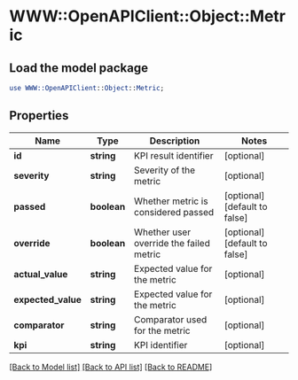 # WWW::OpenAPIClient::Object::Metric

## Load the model package
```perl
use WWW::OpenAPIClient::Object::Metric;
```

## Properties
Name | Type | Description | Notes
------------ | ------------- | ------------- | -------------
**id** | **string** | KPI result identifier | [optional] 
**severity** | **string** | Severity of the metric | [optional] 
**passed** | **boolean** | Whether metric is considered passed | [optional] [default to false]
**override** | **boolean** | Whether user override the failed metric | [optional] [default to false]
**actual_value** | **string** | Expected value for the metric | [optional] 
**expected_value** | **string** | Expected value for the metric | [optional] 
**comparator** | **string** | Comparator used for the metric | [optional] 
**kpi** | **string** | KPI identifier | [optional] 

[[Back to Model list]](../README.md#documentation-for-models) [[Back to API list]](../README.md#documentation-for-api-endpoints) [[Back to README]](../README.md)


